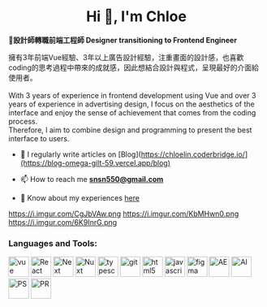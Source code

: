 <h1 align="center">Hi 👋, I'm Chloe</h1>
<p align="left">🏃‍<b>設計師轉職前端工程師 Designer transitioning to Frontend Engineer </b></br>

擁有3年前端Vue經驗、3年以上廣告設計經驗，注重畫面的設計感，也喜歡coding的思考過程中帶來的成就感，因此想結合設計與程式，呈現最好的介面給使用者。
</br></br>With 3 years of experience in frontend development using Vue and over 3 years of experience in advertising design, I focus on the aesthetics of the interface and enjoy the sense of achievement that comes from the coding process.</br>Therefore, I aim to combine design and programming to present the best interface to users.
</p>

 - 📝 I regularly write articles on [Blog](https://chloelin.coderbridge.io/](https://blog-omega-gilt-59.vercel.app/blog)

 - 📫 How to reach me **snsn550@gmail.com**

 - 📄 Know about my experiences [here](https://www.cakeresume.com/snsn550)

https://i.imgur.com/CgJbVAw.png
https://i.imgur.com/KbMHwn0.png
https://i.imgur.com/6K9InrG.png

<h3 align="left">Languages and Tools:</h3>
<p align="left"> <img src="https://i.imgur.com/KbMHwn0.png" alt="vue" width="40" height="40"/>
 <img src="https://i.imgur.com/jf8ho2u.png" alt="React" width="40" height="40"/>
 <img src="https://i.imgur.com/6K9InrG.png" alt="Next" width="40" height="40"/>
 <img src="https://i.imgur.com/IfoDLbu.png" alt="Nuxt" width="40" height="40"/>
 <img src="https://i.imgur.com/KbMHwn0.png" alt="typescript" width="40" height="40"/>
 <img src="https://i.imgur.com/E53qcDD.png" alt="git" width="40" height="40"/>
 <img src="https://i.imgur.com/4ST7qT5.png" alt="html5" width="40" height="40"/>
 <img src="https://i.imgur.com/mcV4BhE.png" alt="javascript" width="40" height="40"/>
 <img src="https://i.imgur.com/znwK99O.png" alt="figma" width="40" height="40"/>
 <img src="https://i.imgur.com/3t28fIm.png" alt="AE" width="40" height="40"/>
 <img src="https://i.imgur.com/AluTOLw.png" alt="AI" width="40" height="40"/>
 <img src="https://i.imgur.com/Iz3963W.png" alt="PS" width="40" height="40"/>
 <img src="https://i.imgur.com/h1No0ob.png" alt="PR" width="40" height="40"/>
</p>
